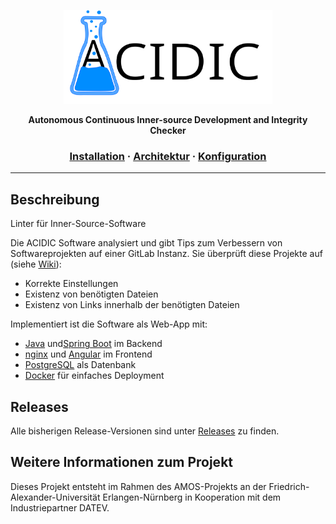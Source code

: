 <a href="https://github.com/amosproj/amos-ss2021-is-project-linter">
  <p align="center">
    <img height=150 src="https://raw.githubusercontent.com/amosproj/amos-ss2021-is-project-linter/main/assets/header.svg"/>
  </p>
</a>

<p align="center">
  <strong>Autonomous Continuous Inner-source Development and Integrity Checker</strong>
</p>

<h3 align="center">
  <a href="https://github.com/amosproj/amos-ss2021-is-project-linter/wiki/Docker">Installation</a>
  <span> · </span>
  <a href="https://github.com/amosproj/amos-ss2021-is-project-linter/wiki/Architecture">Architektur</a>
  <span> · </span>
  <a href="https://github.com/amosproj/amos-ss2021-is-project-linter/wiki/Config-File">Konfiguration</a>
</h3>

---

## Beschreibung
Linter für Inner-Source-Software

Die ACIDIC Software analysiert und gibt Tips zum Verbessern von Softwareprojekten auf einer GitLab Instanz. Sie überprüft diese Projekte auf (siehe <a href="https://github.com/amosproj/amos-ss2021-is-project-linter/wiki/Checks">Wiki</a>): 
* Korrekte Einstellungen
* Existenz von benötigten Dateien
* Existenz von Links innerhalb der benötigten Dateien

Implementiert ist die Software als Web-App mit:
* <a href="https://www.java.com/">Java</a> und<a href="https://spring.io/projects/spring-boot">Spring Boot</a> im Backend
* <a href="https://www.nginx.com/">nginx</a> und <a href="https://angular.io/">Angular</a> im Frontend
* <a href="https://www.postgresql.org/">PostgreSQL</a> als Datenbank
* <a href="https://www.docker.com/">Docker</a> für einfaches Deployment

## Releases
Alle bisherigen Release-Versionen sind unter <a href="https://github.com/amosproj/amos-ss2021-is-project-linter/releases">Releases</a> zu finden.

## Weitere Informationen zum Projekt
Dieses Projekt entsteht im Rahmen des AMOS-Projekts an der Friedrich-Alexander-Universität Erlangen-Nürnberg in Kooperation mit dem Industriepartner DATEV.
